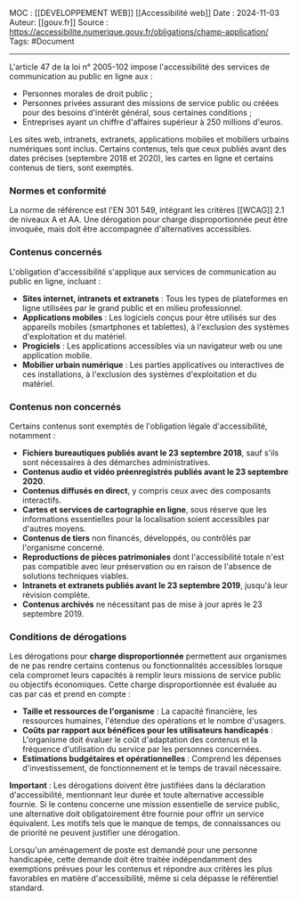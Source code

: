 
MOC : [[DEVELOPPEMENT WEB]] [[Accessibilité web]]
Date : 2024-11-03
Auteur: [[gouv.fr]]
Source : https://accessibilite.numerique.gouv.fr/obligations/champ-application/
Tags: #Document

---

L'article 47 de la loi n° 2005-102 impose l'accessibilité des services de communication au public en ligne aux :

- Personnes morales de droit public ;
- Personnes privées assurant des missions de service public ou créées pour des besoins d'intérêt général, sous certaines conditions ;
- Entreprises ayant un chiffre d'affaires supérieur à 250 millions d'euros.

Les sites web, intranets, extranets, applications mobiles et mobiliers urbains numériques sont inclus. Certains contenus, tels que ceux publiés avant des dates précises (septembre 2018 et 2020), les cartes en ligne et certains contenus de tiers, sont exemptés.

### Normes et conformité 

La norme de référence est l'EN 301 549, intégrant les critères [[WCAG]] 2.1 de niveaux A et AA. Une dérogation pour charge disproportionnée peut être invoquée, mais doit être accompagnée d'alternatives accessibles.

### Contenus concernés 

L'obligation d'accessibilité s'applique aux services de communication au public en ligne, incluant :

- **Sites internet, intranets et extranets** : Tous les types de plateformes en ligne utilisées par le grand public et en milieu professionnel.
- **Applications mobiles** : Les logiciels conçus pour être utilisés sur des appareils mobiles (smartphones et tablettes), à l'exclusion des systèmes d'exploitation et du matériel.
- **Progiciels** : Les applications accessibles via un navigateur web ou une application mobile.
- **Mobilier urbain numérique** : Les parties applicatives ou interactives de ces installations, à l'exclusion des systèmes d'exploitation et du matériel.

### Contenus non concernés 

Certains contenus sont exemptés de l'obligation légale d'accessibilité, notamment :

- **Fichiers bureautiques publiés avant le 23 septembre 2018**, sauf s'ils sont nécessaires à des démarches administratives.
- **Contenus audio et vidéo préenregistrés publiés avant le 23 septembre 2020**.
- **Contenus diffusés en direct**, y compris ceux avec des composants interactifs.
- **Cartes et services de cartographie en ligne**, sous réserve que les informations essentielles pour la localisation soient accessibles par d'autres moyens.
- **Contenus de tiers** non financés, développés, ou contrôlés par l'organisme concerné.
- **Reproductions de pièces patrimoniales** dont l'accessibilité totale n'est pas compatible avec leur préservation ou en raison de l'absence de solutions techniques viables.
- **Intranets et extranets publiés avant le 23 septembre 2019**, jusqu'à leur révision complète.
- **Contenus archivés** ne nécessitant pas de mise à jour après le 23 septembre 2019.

### Conditions de dérogations

Les dérogations pour **charge disproportionnée** permettent aux organismes de ne pas rendre certains contenus ou fonctionnalités accessibles lorsque cela compromet leurs capacités à remplir leurs missions de service public ou objectifs économiques. Cette charge disproportionnée est évaluée au cas par cas et prend en compte :

- **Taille et ressources de l'organisme** : La capacité financière, les ressources humaines, l'étendue des opérations et le nombre d'usagers.
- **Coûts par rapport aux bénéfices pour les utilisateurs handicapés** : L'organisme doit évaluer le coût d'adaptation des contenus et la fréquence d'utilisation du service par les personnes concernées.
- **Estimations budgétaires et opérationnelles** : Comprend les dépenses d'investissement, de fonctionnement et le temps de travail nécessaire.

**Important** : Les dérogations doivent être justifiées dans la déclaration d'accessibilité, mentionnant leur durée et toute alternative accessible fournie. Si le contenu concerne une mission essentielle de service public, une alternative doit obligatoirement être fournie pour offrir un service équivalent. Les motifs tels que le manque de temps, de connaissances ou de priorité ne peuvent justifier une dérogation.

Lorsqu'un aménagement de poste est demandé pour une personne handicapée, cette demande doit être traitée indépendamment des exemptions prévues pour les contenus et répondre aux critères les plus favorables en matière d'accessibilité, même si cela dépasse le référentiel standard.
